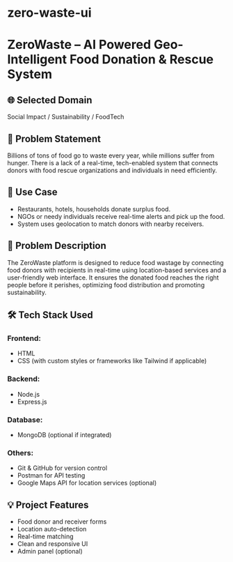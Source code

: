 # zero-waste-ui
# ZeroWaste – AI Powered Geo-Intelligent Food Donation & Rescue System

## 🌐 Selected Domain
Social Impact / Sustainability / FoodTech

## 📌 Problem Statement
Billions of tons of food go to waste every year, while millions suffer from hunger. There is a lack of a real-time, tech-enabled system that connects donors with food rescue organizations and individuals in need efficiently.

## 🧩 Use Case
- Restaurants, hotels, households donate surplus food.
- NGOs or needy individuals receive real-time alerts and pick up the food.
- System uses geolocation to match donors with nearby receivers.

## 📝 Problem Description
The ZeroWaste platform is designed to reduce food wastage by connecting food donors with recipients in real-time using location-based services and a user-friendly web interface. It ensures the donated food reaches the right people before it perishes, optimizing food distribution and promoting sustainability.

## 🛠️ Tech Stack Used

### Frontend:
- HTML
- CSS (with custom styles or frameworks like Tailwind if applicable)

### Backend:
- Node.js
- Express.js

### Database:
- MongoDB (optional if integrated)

### Others:
- Git & GitHub for version control
- Postman for API testing
- Google Maps API for location services (optional)

## 💡 Project Features
- Food donor and receiver forms
- Location auto-detection
- Real-time matching
- Clean and responsive UI
- Admin panel (optional)


